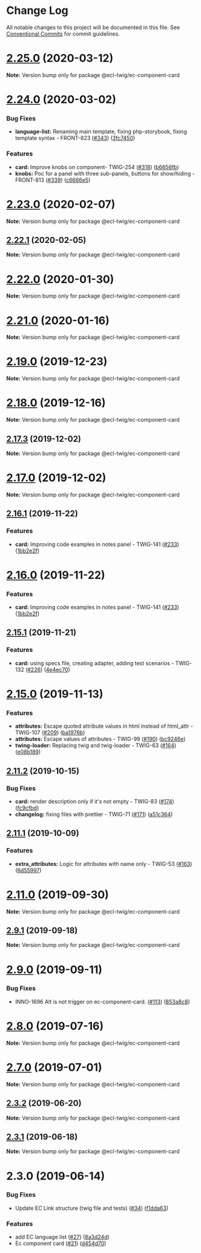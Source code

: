 # Change Log

All notable changes to this project will be documented in this file.
See [Conventional Commits](https://conventionalcommits.org) for commit guidelines.

# [2.25.0](https://github.com/ec-europa/ecl-twig/compare/v2.24.0...v2.25.0) (2020-03-12)

**Note:** Version bump only for package @ecl-twig/ec-component-card

# [2.24.0](https://github.com/ec-europa/ecl-twig/compare/v2.23.0...v2.24.0) (2020-03-02)

### Bug Fixes

- **language-list:** Renaming main template, fixing php-storybook, fixing template syntax - FRONT-823 ([#343](https://github.com/ec-europa/ecl-twig/issues/343)) ([3fc7450](https://github.com/ec-europa/ecl-twig/commit/3fc7450cafcdfe7657bfe65f0074bad24ae29382))

### Features

- **card:** Improve knobs on component- TWIG-254 ([#318](https://github.com/ec-europa/ecl-twig/issues/318)) ([b6656fb](https://github.com/ec-europa/ecl-twig/commit/b6656fb3f5f7ed81a28e2c20db9fe22cd9f3ac83))
- **knobs:** Poc for a panel with three sub-panels, buttons for show/hiding - FRONT-813 ([#339](https://github.com/ec-europa/ecl-twig/issues/339)) ([c6666e5](https://github.com/ec-europa/ecl-twig/commit/c6666e5d47886342f40571c81d0761ba808e7fd5))

# [2.23.0](https://github.com/ec-europa/ecl-twig/compare/v2.22.1...v2.23.0) (2020-02-07)

**Note:** Version bump only for package @ecl-twig/ec-component-card

## [2.22.1](https://github.com/ec-europa/ecl-twig/compare/v2.22.0...v2.22.1) (2020-02-05)

**Note:** Version bump only for package @ecl-twig/ec-component-card

# [2.22.0](https://github.com/ec-europa/ecl-twig/compare/v2.19.0...v2.22.0) (2020-01-30)

**Note:** Version bump only for package @ecl-twig/ec-component-card

# [2.21.0](https://github.com/ec-europa/ecl-twig/compare/v2.19.0...v2.21.0) (2020-01-16)

**Note:** Version bump only for package @ecl-twig/ec-component-card

# [2.19.0](https://github.com/ec-europa/ecl-twig/compare/v2.18.0...v2.19.0) (2019-12-23)

**Note:** Version bump only for package @ecl-twig/ec-component-card

# [2.18.0](https://github.com/ec-europa/ecl-twig/compare/v2.17.3...v2.18.0) (2019-12-16)

**Note:** Version bump only for package @ecl-twig/ec-component-card

## [2.17.3](https://github.com/ec-europa/ecl-twig/compare/v2.16.0...v2.17.3) (2019-12-02)

**Note:** Version bump only for package @ecl-twig/ec-component-card

# [2.17.0](https://github.com/ec-europa/ecl-twig/compare/v2.16.0...v2.17.0) (2019-12-02)

**Note:** Version bump only for package @ecl-twig/ec-component-card

## [2.16.1](https://github.com/ec-europa/ecl-twig/compare/v2.15.1...v2.16.1) (2019-11-22)

### Features

- **card:** Improving code examples in notes panel - TWIG-141 ([#233](https://github.com/ec-europa/ecl-twig/issues/233)) ([1bb2e2f](https://github.com/ec-europa/ecl-twig/commit/1bb2e2f))

# [2.16.0](https://github.com/ec-europa/ecl-twig/compare/v2.15.1...v2.16.0) (2019-11-22)

### Features

- **card:** Improving code examples in notes panel - TWIG-141 ([#233](https://github.com/ec-europa/ecl-twig/issues/233)) ([1bb2e2f](https://github.com/ec-europa/ecl-twig/commit/1bb2e2f))

## [2.15.1](https://github.com/ec-europa/ecl-twig/compare/v2.15.0...v2.15.1) (2019-11-21)

### Features

- **card:** using specs file, creating adapter, adding test scenarios - TWIG-132 ([#226](https://github.com/ec-europa/ecl-twig/issues/226)) ([4e4ec70](https://github.com/ec-europa/ecl-twig/commit/4e4ec70))

# [2.15.0](https://github.com/ec-europa/ecl-twig/compare/v2.11.2...v2.15.0) (2019-11-13)

### Features

- **attributes:** Escape quoted attribute values in html instead of html_attr - TWIG-107 ([#209](https://github.com/ec-europa/ecl-twig/issues/209)) ([ba1976b](https://github.com/ec-europa/ecl-twig/commit/ba1976b))
- **attributes:** Escape values of attributes - TWIG-99 ([#190](https://github.com/ec-europa/ecl-twig/issues/190)) ([bc9246e](https://github.com/ec-europa/ecl-twig/commit/bc9246e))
- **twing-loader:** Replacing twig and twig-loader - TWIG-63 ([#164](https://github.com/ec-europa/ecl-twig/issues/164)) ([e08b189](https://github.com/ec-europa/ecl-twig/commit/e08b189))

## [2.11.2](https://github.com/ec-europa/ecl-twig/compare/v2.11.1...v2.11.2) (2019-10-15)

### Bug Fixes

- **card:** render description only if it's not empty - TWIG-83 ([#174](https://github.com/ec-europa/ecl-twig/issues/174)) ([fc9cfbd](https://github.com/ec-europa/ecl-twig/commit/fc9cfbd))
- **changelog:** fixing files with prettier - TWIG-71 ([#171](https://github.com/ec-europa/ecl-twig/issues/171)) ([a51c364](https://github.com/ec-europa/ecl-twig/commit/a51c364))

## [2.11.1](https://github.com/ec-europa/ecl-twig/compare/v2.11.0...v2.11.1) (2019-10-09)

### Features

- **extra_attributes:** Logic for attributes with name only - TWIG-53 ([#163](https://github.com/ec-europa/ecl-twig/issues/163)) ([6d55997](https://github.com/ec-europa/ecl-twig/commit/6d55997))

# [2.11.0](https://github.com/ec-europa/ecl-twig/compare/v2.9.1...v2.11.0) (2019-09-30)

**Note:** Version bump only for package @ecl-twig/ec-component-card

## [2.9.1](https://github.com/ec-europa/ecl-twig/compare/v2.9.0...v2.9.1) (2019-09-18)

**Note:** Version bump only for package @ecl-twig/ec-component-card

# [2.9.0](https://github.com/ec-europa/ecl-twig/compare/v2.8.0...v2.9.0) (2019-09-11)

### Bug Fixes

- INNO-1696 Alt is not trigger on ec-component-card. ([#113](https://github.com/ec-europa/ecl-twig/issues/113)) ([853a8c8](https://github.com/ec-europa/ecl-twig/commit/853a8c8))

# [2.8.0](https://github.com/ec-europa/ecl-twig/compare/v2.7.0...v2.8.0) (2019-07-16)

**Note:** Version bump only for package @ecl-twig/ec-component-card

# [2.7.0](https://github.com/ec-europa/ecl-twig/compare/v2.3.2...v2.7.0) (2019-07-01)

**Note:** Version bump only for package @ecl-twig/ec-component-card

## [2.3.2](https://github.com/ec-europa/ecl-twig/compare/v2.3.1...v2.3.2) (2019-06-20)

**Note:** Version bump only for package @ecl-twig/ec-component-card

## [2.3.1](https://github.com/ec-europa/ecl-twig/compare/v2.3.0...v2.3.1) (2019-06-18)

**Note:** Version bump only for package @ecl-twig/ec-component-card

# 2.3.0 (2019-06-14)

### Bug Fixes

- Update EC Link structure (twig file and tests) ([#34](https://github.com/ec-europa/ecl-twig/issues/34)) ([f1dda63](https://github.com/ec-europa/ecl-twig/commit/f1dda63))

### Features

- add EC language list ([#27](https://github.com/ec-europa/ecl-twig/issues/27)) ([8a3d24d](https://github.com/ec-europa/ecl-twig/commit/8a3d24d))
- Ec component card ([#21](https://github.com/ec-europa/ecl-twig/issues/21)) ([d454d70](https://github.com/ec-europa/ecl-twig/commit/d454d70))
